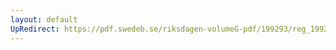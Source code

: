 ```yaml
---
layout: default
UpRedirect: https://pdf.swedeb.se/riksdagen-volumeG-pdf/199293/reg_199293/reg_199293_0136.pdf
---
```

